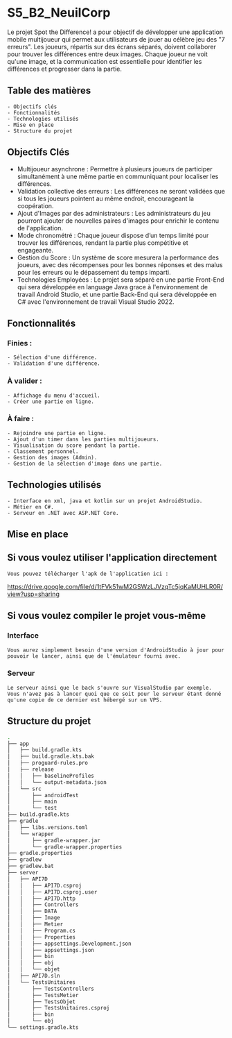 # S5_B2_NeuilCorp

Le projet Spot the Difference! a pour objectif de développer une application mobile multijoueur qui permet aux utilisateurs de jouer au célèbre jeu des "7 erreurs". Les joueurs, répartis sur des écrans séparés, doivent collaborer pour trouver les différences entre deux images. Chaque joueur ne voit qu'une image, et la communication est essentielle pour identifier les différences et progresser dans la partie. 

## Table des matières

    - Objectifs clés
    - Fonctionnalités
    - Technologies utilisés
    - Mise en place
    - Structure du projet


## Objectifs Clés

- Multijoueur asynchrone : Permettre à plusieurs joueurs de participer simultanément à une même partie en communiquant pour localiser les différences. 
- Validation collective des erreurs : Les différences ne seront validées que si tous les joueurs pointent au même endroit, encourageant la coopération. 
- Ajout d'Images par des administrateurs : Les administrateurs du jeu pourront ajouter de nouvelles paires d'images pour enrichir le contenu de l'application. 
- Mode chronométré : Chaque joueur dispose d’un temps limité pour trouver les différences, rendant la partie plus compétitive et engageante. 
- Gestion du Score : Un système de score mesurera la performance des joueurs, avec des récompenses pour les bonnes réponses et des malus pour les erreurs ou le dépassement du temps imparti. 
- Technologies Employées : Le projet sera séparé en une partie Front-End qui sera développée en language Java grace à l'environnement de travail Android Studio, et une partie Back-End qui sera développée en C# avec l'environnement de travail Visual Studio 2022. 


## Fonctionnalités

### Finies :

    - Sélection d'une différence.
    - Validation d'une différence.

### À valider :

    - Affichage du menu d'accueil.
    - Créer une partie en ligne.

### À faire :

    - Rejoindre une partie en ligne.
    - Ajout d'un timer dans les parties multijoueurs.
    - Visualisation du score pendant la partie.
    - Classement personnel.
    - Gestion des images (Admin).
    - Gestion de la sélection d'image dans une partie.


## Technologies utilisés

    - Interface en xml, java et kotlin sur un projet AndroidStudio.
    - Métier en C#.
    - Serveur en .NET avec ASP.NET Core.


## Mise en place

## Si vous voulez utiliser l'application directement

    Vous pouvez télécharger l'apk de l'application ici :
  https://drive.google.com/file/d/1tFVk51wM2GSWzLJVzqTc5jqKaMUHLR0R/view?usp=sharing


## Si vous voulez compiler le projet vous-même

### Interface

    Vous aurez simplement besoin d'une version d'AndroidStudio à jour pour pouvoir le lancer, ainsi que de l'émulateur fourni avec.

### Serveur

    Le serveur ainsi que le back s'ouvre sur VisualStudio par exemple. Vous n'avez pas à lancer quoi que ce soit pour le serveur étant donné qu'une copie de ce dernier est hébergé sur un VPS.


## Structure du projet

```bash
.
├── app
│   ├── build.gradle.kts
│   ├── build.gradle.kts.bak
│   ├── proguard-rules.pro
│   ├── release
│   │   ├── baselineProfiles
│   │   └── output-metadata.json
│   └── src
│       ├── androidTest
│       ├── main
│       └── test
├── build.gradle.kts
├── gradle
│   ├── libs.versions.toml
│   └── wrapper
│       ├── gradle-wrapper.jar
│       └── gradle-wrapper.properties
├── gradle.properties
├── gradlew
├── gradlew.bat
├── server
│   ├── API7D
│   │   ├── API7D.csproj
│   │   ├── API7D.csproj.user
│   │   ├── API7D.http
│   │   ├── Controllers
│   │   ├── DATA
│   │   ├── Image
│   │   ├── Metier
│   │   ├── Program.cs
│   │   ├── Properties
│   │   ├── appsettings.Development.json
│   │   ├── appsettings.json
│   │   ├── bin
│   │   ├── obj
│   │   └── objet
│   ├── API7D.sln
│   └── TestsUnitaires
│       ├── TestsControllers
│       ├── TestsMetier
│       ├── TestsObjet
│       ├── TestsUnitaires.csproj
│       ├── bin
│       └── obj
└── settings.gradle.kts
```
